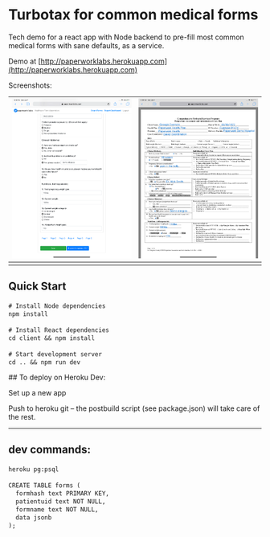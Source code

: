 # Turbotax for common medical forms

Tech demo for a react app with Node backend to pre-fill most common medical forms with sane defaults, as a service.

Demo at [http://paperworklabs.herokuapp.com](http://paperworklabs.herokuapp.com)

Screenshots:

![](/demo.png) | ![](/demo2.png)
:-----------------------------:|:-------------------------:
							   |




## Quick Start


    # Install Node dependencies
    npm install

    # Install React dependencies
    cd client && npm install

    # Start development server
    cd .. && npm run dev



## To deploy on Heroku Dev:

Set up a new app

Push to heroku git – the postbuild script (see package.json) will take care of the rest.


-------

## dev commands:

	heroku pg:psql

	CREATE TABLE forms (
	  formhash text PRIMARY KEY,
	  patientuid text NOT NULL,
	  formname text NOT NULL,
	  data jsonb
	);
